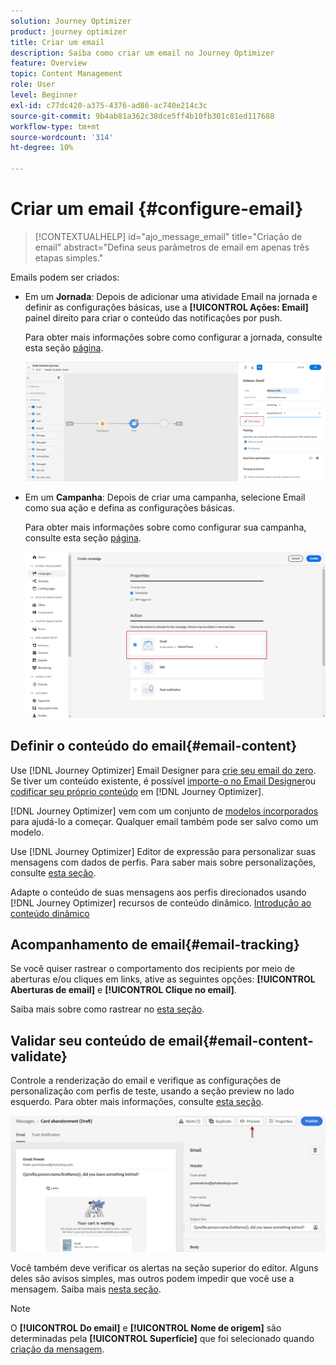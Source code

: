 ```yaml
---
solution: Journey Optimizer
product: journey optimizer
title: Criar um email
description: Saiba como criar um email no Journey Optimizer
feature: Overview
topic: Content Management
role: User
level: Beginner
exl-id: c77dc420-a375-4376-ad86-ac740e214c3c
source-git-commit: 9b4ab81a362c38dce5ff4b10fb301c81ed117688
workflow-type: tm+mt
source-wordcount: '314'
ht-degree: 10%

---
```


# Criar um email {#configure-email}

>[!CONTEXTUALHELP]
>id="ajo_message_email"
>title="Criação de email"
>abstract="Defina seus parâmetros de email em apenas três etapas simples."

Emails podem ser criados:

* Em um **Jornada**: Depois de adicionar uma atividade Email na jornada e definir as configurações básicas, use a **[!UICONTROL Ações: Email]** painel direito para criar o conteúdo das notificações por push.

   Para obter mais informações sobre como configurar a jornada, consulte esta seção [página](../building-journeys/journey-gs.md).

   ![](assets/email-edit-content.png)

* Em um **Campanha**: Depois de criar uma campanha, selecione Email como sua ação e defina as configurações básicas.

   Para obter mais informações sobre como configurar sua campanha, consulte esta seção [página](../campaigns/create-campaign.md#configure).

   ![](assets/email_campaign.png)

## Definir o conteúdo do email{#email-content}

Use [!DNL Journey Optimizer] Email Designer para [crie seu email do zero](../design/create-email-content.md). Se tiver um conteúdo existente, é possível [importe-o no Email Designer](../design/existing-content.md)ou [codificar seu próprio conteúdo](../design/code-content.md) em [!DNL Journey Optimizer].

[!DNL Journey Optimizer] vem com um conjunto de [modelos incorporados](../design/email-templates.md) para ajudá-lo a começar. Qualquer email também pode ser salvo como um modelo.

Use [!DNL Journey Optimizer] Editor de expressão para personalizar suas mensagens com dados de perfis. Para saber mais sobre personalizações, consulte [esta seção](../personalization/personalize.md).

Adapte o conteúdo de suas mensagens aos perfis direcionados usando [!DNL Journey Optimizer] recursos de conteúdo dinâmico. [Introdução ao conteúdo dinâmico](../personalization/get-started-dynamic-content.md)

## Acompanhamento de email{#email-tracking}

Se você quiser rastrear o comportamento dos recipients por meio de aberturas e/ou cliques em links, ative as seguintes opções: **[!UICONTROL Aberturas de email]** e **[!UICONTROL Clique no email]**.

Saiba mais sobre como rastrear no [esta seção](../design/message-tracking.md).

## Validar seu conteúdo de email{#email-content-validate}

Controle a renderização do email e verifique as configurações de personalização com perfis de teste, usando a seção preview no lado esquerdo. Para obter mais informações, consulte [esta seção](../design/preview.md).

![](assets/messages-simple-preview.png)


Você também deve verificar os alertas na seção superior do editor.  Alguns deles são avisos simples, mas outros podem impedir que você use a mensagem. Saiba mais [nesta seção](alerts.md).


>[!NOTE]
>
>O **[!UICONTROL Do email]** e **[!UICONTROL Nome de origem]** são determinadas pela **[!UICONTROL Superfície]** que foi selecionado quando [criação da mensagem](get-started-content.md).

